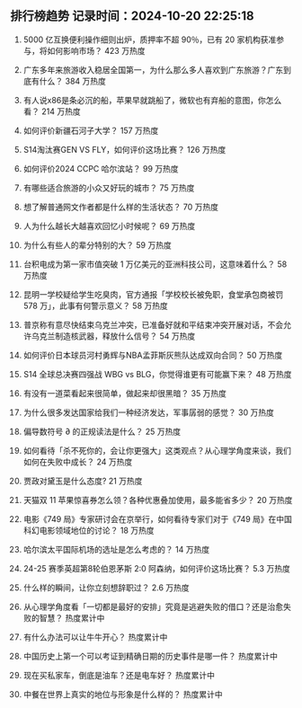 
## 排行榜趋势 记录时间：2024-10-20 22:25:18
  
  1. 5000 亿互换便利操作细则出炉，质押率不超 90％，已有 20 家机构获准参与，将如何影响市场？ 423 万热度
    
  2. 广东多年来旅游收入稳居全国第一，为什么那么多人喜欢到广东旅游？广东到底有什么？ 384 万热度
    
  3. 有人说x86是条必沉的船，苹果早就跳船了，微软也有弃船的意图，你怎么看？ 214 万热度
    
  4. 如何评价新疆石河子大学？ 157 万热度
    
  5. S14淘汰赛GEN VS FLY，如何评价这场比赛？ 126 万热度
    
  6. 如何评价2024 CCPC 哈尔滨站？ 99 万热度
    
  7. 有哪些适合旅游的小众又好玩的城市？ 75 万热度
    
  8. 想了解普通网文作者都是什么样的生活状态？ 70 万热度
    
  9. 人为什么越长大越喜欢回忆小时候呢？ 69 万热度
    
  10. 为什么有些人的辈分特别的大？ 59 万热度
    
  11. 台积电成为第一家市值突破 1 万亿美元的亚洲科技公司，这意味着什么？ 58 万热度
    
  12. 昆明一学校疑给学生吃臭肉，官方通报「学校校长被免职，食堂承包商被罚 578 万」，此事有何警示意义？ 58 万热度
    
  13. 普京称有意尽快结束乌克兰冲突，已准备好就和平结束冲突开展对话，不会允许乌克兰制造核武器，释放什么信号？ 54 万热度
    
  14. 如何评价日本球员河村勇辉与NBA孟菲斯灰熊队达成双向合同？ 50 万热度
    
  15. S14 全球总决赛四强战 WBG vs BLG，你觉得谁更有可能赢下来？ 48 万热度
    
  16. 有没有一道菜看起来很简单，做起来却很黑暗？ 35 万热度
    
  17. 为什么很多发达国家给我们一种经济发达，军事孱弱的感觉？ 30 万热度
    
  18. 偏导数符号 ∂ 的正规读法是什么？ 25 万热度
    
  19. 如何看待「杀不死你的，会让你更强大」这类观点？从心理学角度来谈，我们如何在失败中成长？ 24 万热度
    
  20. 贾政对黛玉是什么态度? 21 万热度
    
  21. 天猫双 11 苹果惊喜券怎么领？各种优惠叠加使用，最多能省多少？ 20 万热度
    
  22. 电影《749 局》专家研讨会在京举行，如何看待专家们对于《749 局》在中国科幻电影领域地位的讨论？ 18 万热度
    
  23. 哈尔滨太平国际机场的选址是怎么考虑的？ 14 万热度
    
  24. 24-25 赛季英超第8轮伯恩茅斯 2:0 阿森纳，如何评价这场比赛？ 5.3 万热度
    
  25. 什么样的瞬间，让你立刻想辞职过？ 2.6 万热度
    
  26. 从心理学角度看「一切都是最好的安排」究竟是逃避失败的借口？还是治愈失败的智慧？ 热度累计中
    
  27. 有什么办法可以让牛牛开心？ 热度累计中
    
  28. 中国历史上第一个可以考证到精确日期的历史事件是哪一件？ 热度累计中
    
  29. 现在买私家车，倒底是油车？还是电车好？ 热度累计中
    
  30. 中餐在世界上真实的地位与形象是什么样的？ 热度累计中
    